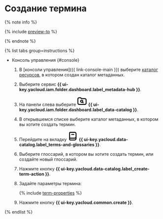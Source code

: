 # Создание термина


{% note info %}

{% include [preview-tp](../../../_includes/preview-tp.md) %}

{% endnote %}


{% list tabs group=instructions %}

- Консоль управления {#console}

  1. В [консоли управления]({{ link-console-main }}) выберите [каталог ресурсов](../../../resource-manager/concepts/resources-hierarchy.md#folder), в котором создан каталог метаданных.
  1. Выберите сервис **{{ ui-key.yacloud.iam.folder.dashboard.label_metadata-hub }}**.
  1. Hа панели слева выберите ![image](../../../_assets/console-icons/folder-magnifier.svg) **{{ ui-key.yacloud.iam.folder.dashboard.label_data-catalog }}**.
  1. В открывшемся списке выберите каталог метаданных, в котором вы хотите создать термин.
  1. Перейдите на вкладку ![image](../../../_assets/console-icons/book.svg) **{{ ui-key.yacloud.data-catalog.label_terms-and-glossaries }}**.
  1. Выберите глоссарий, в котором вы хотите создать термин, или создайте новый глоссарий.
  1. Нажмите кнопку **{{ ui-key.yacloud.data-catalog.label_create-term-action }}**.
  1. Задайте параметры термина:

      {% include [term-properties](../../../_includes/metadata-hub/term-properties.md) %}

  1. Нажмите кнопку **{{ ui-key.yacloud.common.create }}**.

{% endlist %}
